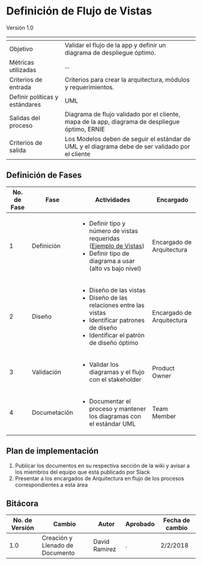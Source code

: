 # Definición de Flujo de Vistas
Versión 1.0


[]() | []()  
--|--
Objetivo| Validar el flujo de la app y definir un diagrama de despliegue óptimo.
Métricas utilizadas | ...
Criterios de entrada | Criterios para crear la arquitectura, módulos y requerimientos.
Definir políticas y estándares |UML
Salidas del proceso | Diagrama de flujo validado por el cliente, mapa de la app, diagrama de despliegue óptimo, ERNIE
Criterios de salida | Los Modelos deben de seguir el estándar de UML y el diagrama debe de ser validado por el cliente


## Definición de Fases
No. de Fase | Fase | Actividades | Encargado
------------|------|-------------|-----------
1 | Definición |<ul><li>Definir tipo y número de vistas requeridas ([Ejemplo de Vistas](http://tecnologiasweb.jsenso.es/wp-content/uploads/2015/06/full20.jpg))</li><li>Definir tipo de diagrama a usar (alto vs bajo nivel)</li></ul>| Encargado de Arquitectura
2 | Diseño |<ul><li>Diseño de las vistas</li><li>Diseño de las relaciones entre las vistas</li><li>Identificar patrones de diseño</li><li>Identificar el patrón de diseño óptimo</li></ul>| Encargado de Arquitectura
3 | Validación |<ul><li>Validar los diagramas y el flujo con el stakeholder</li></ul> | Product Owner
4 | Documetación |<ul><li>Documentar el proceso y mantener los diagramas con el estándar UML</li></ul>| Team Member

## Plan de implementación

1. Publicar los documentos en su respectiva sección de la wiki y avisar a los miembros del equipo que está publicado por Slack
2. Presentar a los encargados de Arquitectura en flujo de los procesos correspondientes a esta área

## Bitácora


No. de Versión | Cambio | Autor | Aprobado | Fecha de cambio
---------------|--------|-------|----------|----------------
1.0 | Creación y Llenado de Documento | David Ramirez | . | 2/2/2018
  
